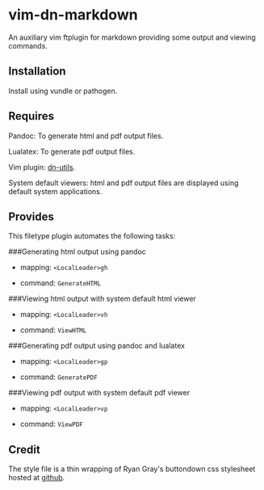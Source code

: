 vim-dn-markdown
===============

An auxiliary vim ftplugin for markdown providing some output and viewing commands.

Installation
------------

Install using vundle or pathogen.

Requires
--------

Pandoc: To generate html and pdf output files.

Lualatex: To generate pdf output files.

Vim plugin: [dn-utils](https://github.com/dnebauer/dn-vim-utils).

System default viewers: html and pdf output files are displayed using default system applications.

Provides
--------

This filetype plugin automates the following tasks:

###Generating html output using pandoc

*   mapping: `<LocalLeader>gh`

*   command: `GenerateHTML`

###Viewing html output with system default html viewer

*   mapping: `<LocalLeader>vh`

*   command: `ViewHTML`

###Generating pdf output using pandoc and lualatex

*   mapping: `<LocalLeader>gp`

*   command: `GeneratePDF`

###Viewing pdf output with system default pdf viewer

*   mapping: `<LocalLeader>vp`

*   command: `ViewPDF`

Credit
------

The style file is a thin wrapping of Ryan Gray's buttondown css stylesheet hosted at [github](https://github.com/ryangray/buttondown).
